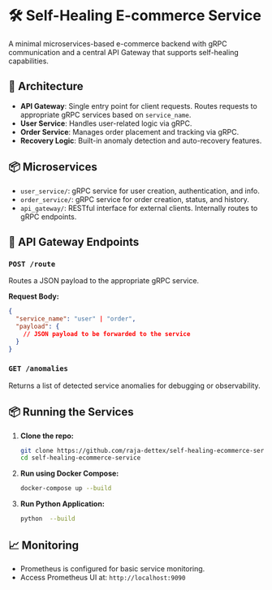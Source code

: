 # 🛠️ Self-Healing E-commerce Service

A minimal microservices-based e-commerce backend with gRPC communication and a central API Gateway that supports self-healing capabilities.

## 🔧 Architecture

- **API Gateway**: Single entry point for client requests. Routes requests to appropriate gRPC services based on `service_name`.
- **User Service**: Handles user-related logic via gRPC.
- **Order Service**: Manages order placement and tracking via gRPC.
- **Recovery Logic**: Built-in anomaly detection and auto-recovery features.

## 📦 Microservices

- `user_service/`: gRPC service for user creation, authentication, and info.
- `order_service/`: gRPC service for order creation, status, and history.
- `api_gateway/`: RESTful interface for external clients. Internally routes to gRPC endpoints.

## 🚀 API Gateway Endpoints

### `POST /route`

Routes a JSON payload to the appropriate gRPC service.

**Request Body:**
```json
{
  "service_name": "user" | "order",
  "payload": {
    // JSON payload to be forwarded to the service
  }
}
```

### `GET /anomalies`

Returns a list of detected service anomalies for debugging or observability.

## 📦 Running the Services

1. **Clone the repo:**
   ```bash
   git clone https://github.com/raja-dettex/self-healing-ecommerce-service.git
   cd self-healing-ecommerce-service
   ```

2. **Run using Docker Compose:**
   ```bash
   docker-compose up --build
   ```
2. **Run Python Application:**
   ```bash
   python  --build
   ```
## 📈 Monitoring

- Prometheus is configured for basic service monitoring.
- Access Prometheus UI at: `http://localhost:9090`



